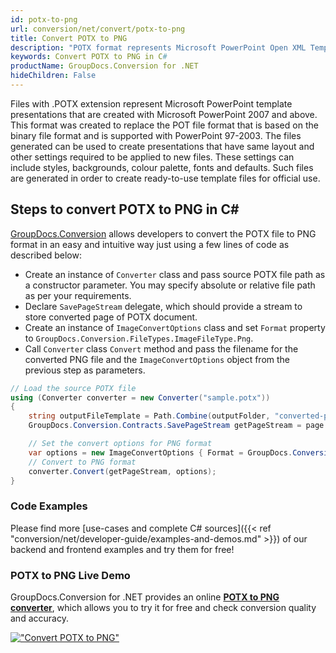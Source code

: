 ```yaml
---
id: potx-to-png
url: conversion/net/convert/potx-to-png
title: Convert POTX to PNG
description: "POTX format represents Microsoft PowerPoint Open XML Template with .potx extension. Learn how to convert POTX to PNG file programmatically in C# language using GroupDocs.Conversion for .NET library."
keywords: Convert POTX to PNG in C#
productName: GroupDocs.Conversion for .NET
hideChildren: False
---
```


Files with .POTX extension represent Microsoft PowerPoint template presentations that are created with Microsoft PowerPoint 2007 and above. This format was created to replace the POT file format that is based on the binary file format and is supported with PowerPoint 97-2003. The files generated can be used to create presentations that have same layout and other settings required to be applied to new files. These settings can include styles, backgrounds, colour palette, fonts and defaults. Such files are generated in order to create ready-to-use template files for official use.

## Steps to convert POTX to PNG in C#

[GroupDocs.Conversion](https://products.groupdocs.com/conversion/net) allows developers to convert the POTX file to PNG format in an easy and intuitive way just using a few lines of code as described below:

* Create an instance of `Converter` class and pass source POTX file path as a constructor parameter. You may specify absolute or relative file path as per your requirements. 
* Declare `SavePageStream` delegate, which should provide a stream to store converted page of POTX document.
* Create an instance of `ImageConvertOptions` class and set `Format` property to `GroupDocs.Conversion.FileTypes.ImageFileType.Png`.
* Call `Converter` class `Convert` method and pass the filename for the converted PNG file and the `ImageConvertOptions` object from the previous step as parameters.

```csharp
// Load the source POTX file
using (Converter converter = new Converter("sample.potx"))
{
    string outputFileTemplate = Path.Combine(outputFolder, "converted-page-{0}.png");
    GroupDocs.Conversion.Contracts.SavePageStream getPageStream = page => new FileStream(string.Format(outputFileTemplate, page), FileMode.Create);

    // Set the convert options for PNG format
    var options = new ImageConvertOptions { Format = GroupDocs.Conversion.FileTypes.ImageFileType.Png };   
    // Convert to PNG format
    converter.Convert(getPageStream, options);
}
```

### Code Examples

Please find more [use-cases and complete C# sources]({{< ref "conversion/net/developer-guide/examples-and-demos.md" >}}) of our backend and frontend examples and try them for free!

### POTX to PNG Live Demo

GroupDocs.Conversion for .NET provides an online [**POTX to PNG converter**](https://products.groupdocs.app/conversion/potx-to-png), which allows you to try it for free and check conversion quality and accuracy.

[!["Convert POTX to PNG"](conversion/net/images/convert-to-png/convert-potx-to-png.png)](https://products.groupdocs.app/conversion/potx-to-png)